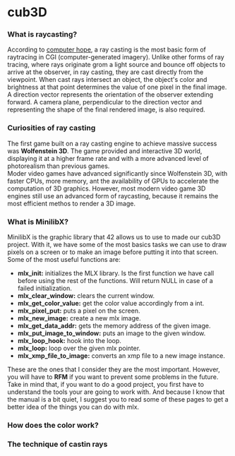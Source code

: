 # cub3D
### What is raycasting?
According to <a href="https://www.computerhope.com/jargon/r/ray-casting.htm">computer hope</a>, a ray casting is the most basic form of raytracing in CGI (computer-generated imagery). Unlike other forms of ray tracing, where rays originate grom a light source and bounce off objects to arrive at the observer, in ray casting, they are cast directly from the viewpoint. When cast rays intersect an object, the object's color and brightness at that point determines the value of one pixel in the final image.<br>
A direction vector represents the orientation of the observer extending forward. A camera plane, perpendicular to the direction vector and representing the shape of the final rendered image, is also required.

### Curiosities of ray casting
The first game built on a ray casting engine to achieve massive success was <b>Wolfenstein 3D</b>. The game provided and interactive 3D world, displaying it at a higher frame rate and with a more advanced level of photorealism than previous games.<br>
Moder video games have advanced significantly since Wolfenstein 3D, with faster CPUs, more memory, ant the availability of GPUs to accelerate the computation of 3D graphics. However, most modern video game 3D engines still use an advanced form of raycasting, because it remains the most efficient methos to render a 3D image.

### What is MinilibX?
MinilibX is the graphic library that 42 allows us to use to made our cub3D project. With it, we have some of the most basics tasks we can use to draw pixels on a screen or to make an image before putting it into that screen. Some of the most useful functions are:
<ul>
  <li><b>mlx_init:</b> initializes the MLX library. Is the first function we have call before using the rest of the functions. Will return NULL in case of a failed initialization.</li>
  <li><b>mlx_clear_window:</b> clears the current window.</li>
  <li><b>mlx_get_color_value:</b> get the color value accordingly from a int.</li>
  <li><b>mlx_pixel_put:</b> puts a pixel on the screen.</li>
  <li><b>mlx_new_image:</b> create a new mlx image.</li>
  <li><b>mlx_get_data_addr:</b> gets the memory address of the given image.</li>
  <li><b>mlx_put_image_to_window:</b> puts an image to the given window.</li>
  <li><b>mlx_loop_hook:</b> hook into the loop.</li>
  <li><b>mlx_loop:</b> loop over the given mlx pointer.</li>
  <li><b>mlx_xmp_file_to_image:</b> converts an xmp file to a new image instance.</li>
</ul>
These are the ones that I consider they are the most important. However, you will have to <b>RFM</b> if you want to prevent some problems in the future. Take in mind that, if you want to do a good project, you first have to understand the tools your are going to work with. And because I know that the manual is a bit quiet, I suggest you to read some of these pages to get a better idea of the things you can do with mlx.

### How does the color work?

### The technique of castin rays
